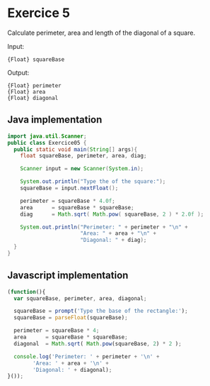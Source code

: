 # Exercice 5

Calculate perimeter, area and length of the diagonal of a square.

Input: 
```
{Float} squareBase
```

Output: 
```
{Float} perimeter
{Float} area
{Float} diagonal
```

## Java implementation
```java
import java.util.Scanner;
public class Exercice05 {
  public static void main(String[] args){
    float squareBase, perimeter, area, diag;

    Scanner input = new Scanner(System.in);

    System.out.println("Type the of the square:");
    squareBase = input.nextFloat();

    perimeter = squareBase * 4.0f;
    area      = squareBase * squareBase;
    diag      = Math.sqrt( Math.pow( squareBase, 2 ) * 2.0f );

    System.out.println("Perimeter: " + perimeter + "\n" + 
                       "Area: " + area + "\n" + 
                       "Diagonal: " + diag);
  }
}
```

## Javascript implementation
```javascript
(function(){
  var squareBase, perimeter, area, diagonal;

  squareBase = prompt('Type the base of the rectangle:'); 
  squareBase = parseFloat(squareBase);

  perimeter = squareBase * 4;
  area      = squareBase * squareBase;
  diagonal  = Math.sqrt( Math.pow(squareBase, 2) * 2 );

  console.log('Perimeter: ' + perimeter + '\n' + 
        'Area: ' + area + '\n' + 
        'Diagonal: ' + diagonal);
}());
```
